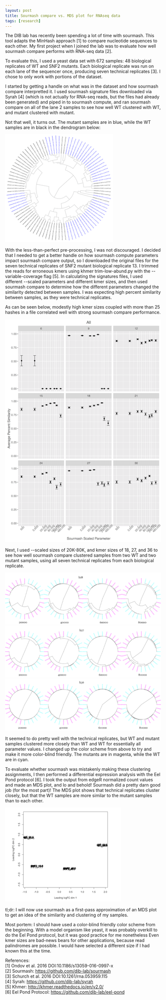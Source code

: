 ```yaml
---
layout: post
title: Sourmash compare vs. MDS plot for RNAseq data
tags: [research]
---
```


The DIB lab has recently been spending a lot of time with sourmash. This tool adapts the MinHash approach [1] to compare nucleotide sequences to each other. My first project when I joined the lab was to evaluate how well sourmash compare performs with RNA-seq data [2].

To evaluate this, I used a yeast data set with 672 samples: 48 biological replicates of WT and SNF2 mutants. Each biological replicate was run on each lane of the sequencer once, producing seven technical replicates [3]. I chose to only work with portions of the dataset.

I started by getting a handle on what was in the dataset and how sourmash compare interpretted it. I used sourmash signature files downloaded via Syrah [4] (which is not actually for RNA-seq reads, but the files had already been generated) and piped in to sourmash compute, and ran sourmash compare on all of the lane 2 samples to see how well WT clustered with WT, and mutant clustered with mutant.

Not that well, it turns out. The mutant samples are in blue, while the WT samples are in black in the dendrogram below:

![**Mutant vs. Wildtype**](../img/colored_hclust_L2_syrah.png)

With the less-than-perfect pre-processing, I was not discouraged. I decided that I needed to get a better handle on how sourmash compute parameters impact sourmash compare output, so I downloaded the original files for the seven technical replicates of SNF2 mutant biological replicate 13. I trimmed the reads for erroneous kmers using khmer trim-low-abund.py with the --variable-coverage flag [5]. In calculating the signatures files, I used different --scaled parameters and different kmer sizes, and then used sourmash compare to determine how the different parameters changed the similarity detected between samples. I was expecting high percent similarity between samples, as they were technical replicates.

As can be seen below, modestly high kmer sizes coupled with more than 25 hashes in a file correlated well with strong sourmash compare performance.

![**Accuracy & kmer sizes**](../img/sourmash_snf2_br13_comparisons.png)

Next, I used --scaled sizes of 20K-80K, and kmer sizes of 18, 27, and 36 to see how well sourmash compare clustered samples from two WT and two mutant samples, using all seven technical replicates from each biological replicate.

![k = 18](../img/k18hclust.png)
![k = 27](../img/k27hclust.png)
![k = 36](../img/k36hclust.png)

It seemed to do pretty well with the technical replicates, but WT and mutant samples clustered more closely than WT and WT for essentially all parameter values. I changed up the color scheme from above to try and make it more color-blind friendly. The mutants are in magenta, while the WT are in cyan.

To evaluate whether sourmash was mistakenly making these clustering assignments, I then performed a differential expression analysis with the Eel Pond protocol [6]. I took the output from edgeR normalized count values and made an MDS plot, and lo and behold! Sourmash did a pretty darn good job (for the most part)! The MDS plot shows that technical replicates cluster closely, but that the WT samples are more similar to the mutant samples than to each other.

![**MDS plot**](../img/mds_plot.png)

tl;dr: I will now use sourmash as a first-pass approximation of an MDS plot to get an idea of the similarity and clustering of my samples.

Most portem:
I should have used a color-blind friendly color scheme from the beginning.
With a model organism like yeast, it was probably overkill to do the Eel Pond protocol, but it was good practice for me nonetheless
Even kmer sizes are bad-news bears for other applications, because read palindromes are possible. I would have selected a different size if I had known this at the time.

References:  
[1] Ondov et al. 2016 DOI:10.1186/s13059-016-0997-x  
[2] Sourmash: https://github.com/dib-lab/sourmash  
[3] Schurch et al. 2016 DOI:10.1261/rna.053959.115  
[4] Syrah: https://github.com/dib-lab/syrah  
[5] Khmer: http://khmer.readthedocs.io/en/v2.0/  
[6] Eel Pond Protocol: https://github.com/dib-lab/eel-pond  
